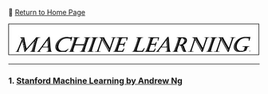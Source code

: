 :hotel: [Return to Home Page](https://github.com/geophydog/geophydog.github.io/blob/master/README.md)

![ML Icon](https://github.com/geophydog/Machine-Learning/blob/master/Images/ML.jpg)

***

### 1. [Stanford Machine Learning by Andrew Ng](http://www.holehouse.org/mlclass/index.html)
